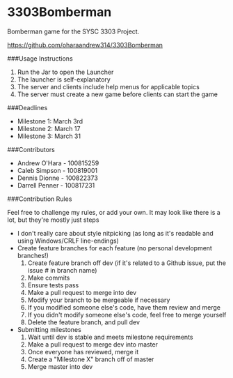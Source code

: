 3303Bomberman
=============

Bomberman game for the SYSC 3303 Project.

https://github.com/oharaandrew314/3303Bomberman

###Usage Instructions

1. Run the Jar to open the Launcher
2. The launcher is self-explanatory
3. The server and clients include help menus for applicable topics
4. The server must create a new game before clients can start the game

###Deadlines
- Milestone 1: March 3rd
- Milestone 2: March 17
- Milestone 3: March 31

###Contributors
- Andrew O'Hara  - 100815259
- Caleb Simpson  - 100819001
- Dennis Dionne  - 100822373
- Darrell Penner - 100817231

###Contribution Rules

Feel free to challenge my rules, or add your own.
It may look like there is a lot, but they're mostly just steps

- I don't really care about style nitpicking (as long as it's readable and using Windows/CRLF line-endings)
- Create feature branches for each feature (no personal development branches!)
  1. Create feature branch off dev (if it's related to a Github issue, put the issue # in branch name)
  2. Make commits
  3. Ensure tests pass
  4. Make a pull request to merge into dev
  5. Modify your branch to be mergeable if necessary
  6. If you modified someone else's code, have them review and merge
  7. If you didn't modify someone else's code, feel free to merge yourself
  8. Delete the feature branch, and pull dev
- Submitting milestones
  1. Wait until dev is stable and meets milestone requirements
  2. Make a pull request to merge dev into master
  3. Once everyone has reviewed, merge it
  4. Create a "Milestone X" branch off of master
  5. Merge master into dev
